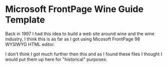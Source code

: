 # Microsoft FrontPage Wine Guide Template
Back in 1997 I had this idea to build a web site around wine and the wine industry, I think this is as far as I got using Micosoft FrontPage 98 WYSIWYG HTML editor.

I don't think I got much further then this and as I found these files I thought I would put them up here for "historical" purposes.
